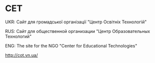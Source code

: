 # CET

UKR: Сайт для громадської організації "Центр Освітніх Технологій"

RUS: Сайт для общественной организации "Центр Образовательных Технологий"

ENG: The site for the NGO "Center for Educational Technologies"

http://cot.vn.ua/
